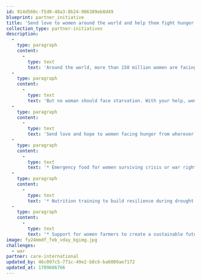 ```yaml
---
id: 914d560c-f5d0-48a3-8b24-906389eb8d49
blueprint: partner_initiative
title: 'Send love to women around the world and help them fight hunger'
collection_type: partner-initiatives
description:
  -
    type: paragraph
    content:
      -
        type: text
        text: 'Around the world, more than 150 million women are facing food insecurity. The reality is that hunger hits harder for women than men. Women eat last and least, often skipping meals or making unimaginable decisions to feed their families before themselves.'
  -
    type: paragraph
    content:
      -
        type: text
        text: 'But no woman should face starvation. With your help, women can overcome hunger for themselves and their families.'
  -
    type: paragraph
    content:
      -
        type: text
        text: 'Send love and hope to women facing hunger from wherever you are in the world. Your gift provides:'
  -
    type: paragraph
    content:
      -
        type: text
        text: '* Emergency food for women surviving crisis or war right now.'
  -
    type: paragraph
    content:
      -
        type: text
        text: '* Nutrition training to build resilience during drought or other climate crises.'
  -
    type: paragraph
    content:
      -
        type: text
        text: '* Support for women farmers to create a sustainable future for their families and communities.'
image: fy24mmdf_feb_vday_bgimg.jpg
challenges:
  - war
partner: care-international
updated_by: 46c097c5-771c-49e2-b8c6-ba6009ae7172
updated_at: 1709686766
---
```

